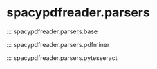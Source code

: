 # spacypdfreader.parsers

::: spacypdfreader.parsers.base

::: spacypdfreader.parsers.pdfminer

::: spacypdfreader.parsers.pytesseract